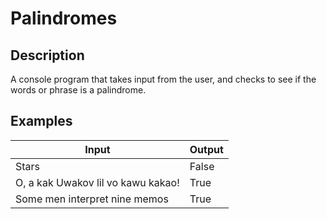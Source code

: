 # Palindromes

## Description
A console program that takes input from the user, and checks to see if the words or phrase is a palindrome. 

Examples	
--------
| Input                              |  Output |
|------------------------------------|---------|
| Stars                              |  False  |
| O, a kak Uwakov lil vo kawu kakao! | True    |
| Some men interpret nine memos      | True    |
